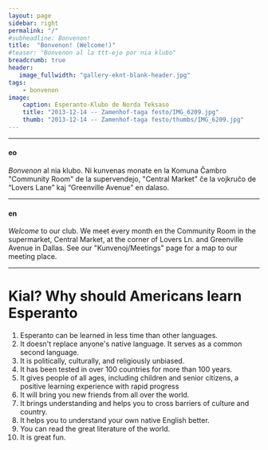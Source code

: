 ```yaml
---
layout: page
sidebar: right
permalink: "/"
#subheadline: Bonvenon!
title:  "Bonvenon! (Welcome!)"
#teaser: "Bonvenon al la ttt-ejo por nia klubo"
breadcrumb: true
header:
   image_fullwidth: "gallery-eknt-blank-header.jpg"
tags:
    - bonvenon
image:
    caption: Esperanto-Klubo de Norda Teksaso
    title: "2013-12-14 -- Zamenhof-taga festo/IMG_6209.jpg"
    thumb: "2013-12-14 -- Zamenhof-taga festo/thumbs/IMG_6209.jpg"
---
```

----------------
#### eo
*Bonvenon* al nia klubo.  Ni kunvenas monate en la Komuna Ĉambro "Community Room" de la supervendejo, "Central Market" ĉe la vojkruĉo de “Lovers Lane” kaj “Greenville Avenue” en dalaso.  
- - - - - - - - -
#### en
*Welcome* to our club.  We meet every month en the Community Room in the supermarket, Central Market, at the corner of Lovers Ln. and Greenville Avenue in Dallas.  See our "Kunvenoj/Meetings" page for a map to our meeting place.

----------------

# Kial?    Why should Americans learn Esperanto

1. Esperanto can be learned in less time than other languages. 
1. It doesn't replace anyone's native language. It serves as a common second language.
1. It is politically, culturally, and religiously unbiased.
1. It has been tested in over 100 countries for more than 100 years.
1. It gives people of all ages, including children and senior citizens, a positive learning experience with rapid progress
1. It will bring you new friends from all over the world.
1. It brings understanding and helps you to cross barriers of culture and country.
1. It helps you to understand your own native English better.
1. You can read the great literature of the world.
1. It is great fun.

